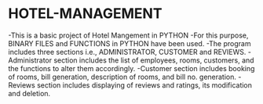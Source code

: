 # HOTEL-MANAGEMENT

-This is a basic project of Hotel Mangement in PYTHON
-For this purpose, BINARY FILES and FUNCTIONS in PYTHON have been used.
-The program includes three sections i.e., ADMINISTRATOR, CUSTOMER and REVIEWS. 
-Administrator section includes the list of employees, rooms, customers, and the functions to alter them accordingly. 
-Customer section includes booking of rooms, bill generation, description of rooms, and bill no. generation. 
-Reviews section includes displaying of reviews and ratings, its modification and deletion.
